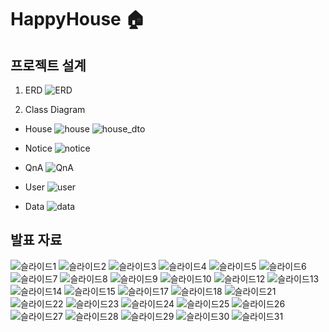 # HappyHouse 🏠

## 프로젝트 설계
1. ERD
![ERD](https://user-images.githubusercontent.com/63090006/143776652-ee206a6e-8d9c-4d28-83b1-33dab3c79190.PNG)

2. Class Diagram
  - House
  ![house](https://user-images.githubusercontent.com/63090006/143776683-a83173fe-3025-4445-9934-eae0e239368d.PNG)
  ![house_dto](https://user-images.githubusercontent.com/63090006/143776690-d6cea20f-db60-4bcc-9082-1ddff1fa50f6.PNG)

  - Notice
  ![notice](https://user-images.githubusercontent.com/63090006/143776715-ff6a7301-c96c-4e45-a9bd-4188180727e9.PNG)

  - QnA
  ![QnA](https://user-images.githubusercontent.com/63090006/143776721-eb3c176b-b016-40aa-86c6-8f9e2f553666.PNG)

  - User
  ![user](https://user-images.githubusercontent.com/63090006/143776725-84311385-4e48-4e9e-865a-3e135f0e110a.PNG)

  - Data
  ![data](https://user-images.githubusercontent.com/63090006/143776738-96b835f5-fc59-4c43-9e1a-db95bf14b1b7.PNG)

## 발표 자료
![슬라이드1](https://user-images.githubusercontent.com/63090006/143777196-0ce19689-2688-4bf2-be43-f73a89314d9a.PNG)
![슬라이드2](https://user-images.githubusercontent.com/63090006/143777199-6b384ace-b973-412d-8d05-9cdf6cbea442.PNG)
![슬라이드3](https://user-images.githubusercontent.com/63090006/143777208-e2f7c03a-141b-4a31-8d1f-b8c1e58a584b.PNG)
![슬라이드4](https://user-images.githubusercontent.com/63090006/143777214-9048f662-c9f0-42c9-8aaf-3332c4716451.PNG)
![슬라이드5](https://user-images.githubusercontent.com/63090006/143777223-a3a60918-d9e8-4176-8af0-8fe5902c9050.PNG)
![슬라이드6](https://user-images.githubusercontent.com/63090006/143777236-a31eb9ee-3f0c-4544-b4e4-af828cdf3af5.PNG)
![슬라이드7](https://user-images.githubusercontent.com/63090006/143777241-846a40f6-e016-4a0e-8d02-d60e412f9646.PNG)
![슬라이드8](https://user-images.githubusercontent.com/63090006/143777248-46c784a9-7e00-4da8-87c8-a0b6652be0d7.PNG)
![슬라이드9](https://user-images.githubusercontent.com/63090006/143777266-fec68f75-b302-4139-a6ff-b001a8d27239.PNG)
![슬라이드10](https://user-images.githubusercontent.com/63090006/143777270-3a216a2e-aebb-4a45-812c-a81f4b344953.PNG)
![슬라이드12](https://user-images.githubusercontent.com/63090006/143777283-620c2db1-fb64-491b-932d-d141b5057c67.PNG)
![슬라이드13](https://user-images.githubusercontent.com/63090006/143777293-7515ef49-63fd-4ae3-90f9-d2ffbfec64f5.PNG)
![슬라이드14](https://user-images.githubusercontent.com/63090006/143777307-cd40a615-46eb-44f3-b83a-85370b4f3d9a.PNG)
![슬라이드15](https://user-images.githubusercontent.com/63090006/143777322-dd2f4730-97e5-4c5c-b305-bf27eb552ca5.PNG)
![슬라이드17](https://user-images.githubusercontent.com/63090006/143777334-00321448-7967-4373-8c51-558c412d9946.PNG)
![슬라이드18](https://user-images.githubusercontent.com/63090006/143777345-24c0fc8e-2da6-46dd-add5-470127993661.PNG)
![슬라이드21](https://user-images.githubusercontent.com/63090006/143777376-9373c16b-5454-41da-ae15-d103bf63e285.PNG)
![슬라이드22](https://user-images.githubusercontent.com/63090006/143777384-36938cf3-4517-46ec-91db-78ea48eac2f3.PNG)
![슬라이드23](https://user-images.githubusercontent.com/63090006/143777393-e2d1e97d-1fb1-484a-9db6-39c17108d9bd.PNG)
![슬라이드24](https://user-images.githubusercontent.com/63090006/143777399-97c1a3b6-3295-458c-9bde-53a8f01eb358.PNG)
![슬라이드25](https://user-images.githubusercontent.com/63090006/143777411-e9dd7b86-a9eb-4bf2-b470-26a2bd11dcb4.PNG)
![슬라이드26](https://user-images.githubusercontent.com/63090006/143777405-10f790d9-325c-41f3-be73-898e594495ba.PNG)
![슬라이드27](https://user-images.githubusercontent.com/63090006/143777417-7eafe379-11df-4348-bb60-1821adb613fc.PNG)
![슬라이드28](https://user-images.githubusercontent.com/63090006/143777430-c79af693-e51b-488d-b126-45411554f3b5.PNG)
![슬라이드29](https://user-images.githubusercontent.com/63090006/143777437-5eca03a1-8444-49b6-9e99-900c958b434c.PNG)
![슬라이드30](https://user-images.githubusercontent.com/63090006/143777441-c6852e01-c279-4a41-a673-c4ecd80da57c.PNG)
![슬라이드31](https://user-images.githubusercontent.com/63090006/143777449-31e4d3e3-2fa5-4b6d-9978-f4764c49c2a1.PNG)

